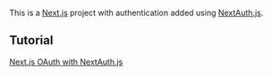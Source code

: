 This is a [Next.js](https://nextjs.org/) project with authentication added using [NextAuth.js](https://github.com/iaincollins/next-auth).

## Tutorial

[Next.js OAuth with NextAuth.js](https://medium.com/technest/next-js-oauth-with-nextauth-js-53a9f2b9994f)
